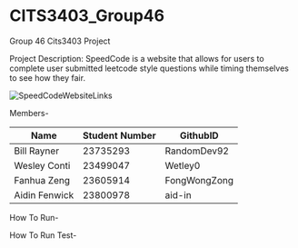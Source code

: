 # CITS3403_Group46
Group 46 Cits3403 Project

Project Description:
SpeedCode is a website that allows for users to complete user submitted leetcode style questions while timing themselves to see how they fair.

![SpeedCodeWebsiteLinks](https://github.com/RandomDev92/CITS3403_Group46/blob/main/SpeedCodeWebsiteLinks.png)


Members-
 
| Name | Student Number | GithubID |
| ----------- | -------|   ---- |
| Bill Rayner | 23735293 |RandomDev92|
| Wesley Conti| 23499047 | Wetley0|
| Fanhua Zeng | 23605914 | FongWongZong|
| Aidin Fenwick | 23800978 | aid-in|

How To Run-



How To Run Test-


